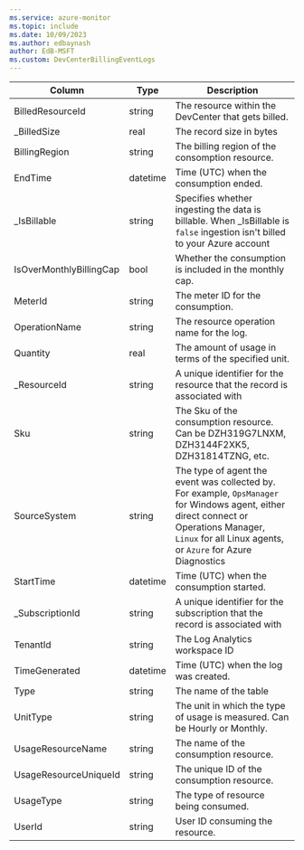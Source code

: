 ```yaml
---
ms.service: azure-monitor
ms.topic: include
ms.date: 10/09/2023
ms.author: edbaynash
author: EdB-MSFT
ms.custom: DevCenterBillingEventLogs
---
```



| Column | Type | Description |
|---|---|---|
| BilledResourceId | string | The resource within the DevCenter that gets billed. |
| _BilledSize | real | The record size in bytes |
| BillingRegion | string | The billing region of the consomption resource. |
| EndTime | datetime | Time (UTC) when the consumption ended. |
| _IsBillable | string | Specifies whether ingesting the data is billable. When _IsBillable is `false` ingestion isn't billed to your Azure account |
| IsOverMonthlyBillingCap | bool | Whether the consumption is included in the monthly cap. |
| MeterId | string | The meter ID for the consumption. |
| OperationName | string | The resource operation name for the log. |
| Quantity | real | The amount of usage in terms of the specified unit. |
| _ResourceId | string | A unique identifier for the resource that the record is associated with |
| Sku | string | The Sku of the consumption resource. Can be DZH319G7LNXM, DZH3144F2XK5, DZH31814TZNG, etc. |
| SourceSystem | string | The type of agent the event was collected by. For example, `OpsManager` for Windows agent, either direct connect or Operations Manager, `Linux` for all Linux agents, or `Azure` for Azure Diagnostics |
| StartTime | datetime | Time (UTC) when the consumption started. |
| _SubscriptionId | string | A unique identifier for the subscription that the record is associated with |
| TenantId | string | The Log Analytics workspace ID |
| TimeGenerated | datetime | Time (UTC) when the log was created. |
| Type | string | The name of the table |
| UnitType | string | The unit in which the type of usage is measured. Can be Hourly or Monthly. |
| UsageResourceName | string | The name of the consumption resource. |
| UsageResourceUniqueId | string | The unique ID of the consumption resource. |
| UsageType | string | The type of resource being consumed. |
| UserId | string | User ID consuming the resource. |

